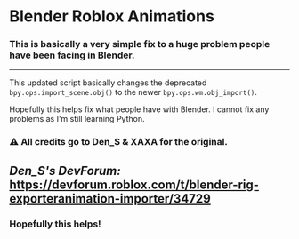 # Blender Roblox Animations
### This is basically a very simple fix to a huge problem people have been facing in Blender.
---
This updated script basically changes the deprecated `bpy.ops.import_scene.obj()` to the newer `bpy.ops.wm.obj_import()`.

Hopefully this helps fix what people have with Blender.
I cannot fix any problems as I'm still learning Python.

### ⚠️ All credits go to Den_S & XAXA for the original.
*Den_S's DevForum:*
https://devforum.roblox.com/t/blender-rig-exporteranimation-importer/34729
---
### Hopefully this helps!
